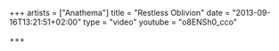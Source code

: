+++
artists = ["Anathema"]
title = "Restless Oblivion"
date = "2013-09-16T13:21:51+02:00"
type = "video"
youtube = "o8ENSh0_cco"

+++
